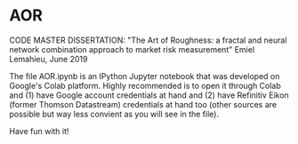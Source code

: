 # AOR
CODE MASTER DISSERTATION:
"The Art of Roughness: a fractal and neural network combination approach to market risk measurement" 
Emiel Lemahieu, June 2019

The file AOR.ipynb is an IPython Jupyter notebook that was developed on Google's Colab platform.
Highly recommended is to open it through Colab and (1) have Google account credentials at hand
and (2) have Refinitiv Eikon (former Thomson Datastream) credentials at hand too (other sources
are possible but way less convient as you will see in the file).

Have fun with it!
